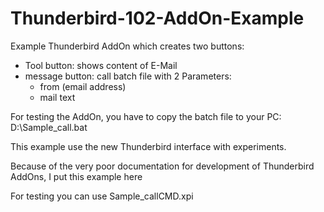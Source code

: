 # Thunderbird-102-AddOn-Example
Example Thunderbird AddOn which creates two buttons:
- Tool button: shows content of E-Mail
- message button: call batch file with 2 Parameters:
  - from (email address)
  - mail text

For testing the AddOn, you have to copy the batch file to your PC: D:\Sample_call.bat

This example use the new Thunderbird interface with experiments.

Because of the very poor documentation for development of Thunderbird AddOns, I put this example here

For testing you can use Sample_callCMD.xpi
